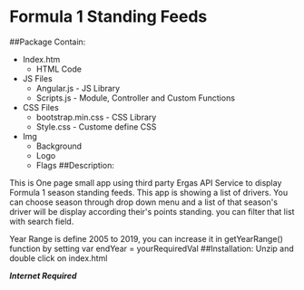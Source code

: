 # Formula 1 Standing Feeds

##Package Contain:
* Index.htm
    * HTML Code 
* JS Files 
    * Angular.js - JS Library
    * Scripts.js - Module, Controller and Custom Functions
* CSS Files
    * bootstrap.min.css - CSS Library
    * Style.css - Custome define CSS
* Img
    * Background
    * Logo
    * Flags
##Description:

This is One page small app using third party Ergas API Service to display Formula 1 season standing feeds. This app is showing a list of drivers. You can choose season through drop down menu and a list of that season's driver will be display according their's points standing. you can filter that list with search field. 

Year Range is define 2005 to 2019, you can increase it in getYearRange() function by setting var endYear = yourRequiredVal
##Installation:
Unzip and double click on index.html

**_Internet Required_**